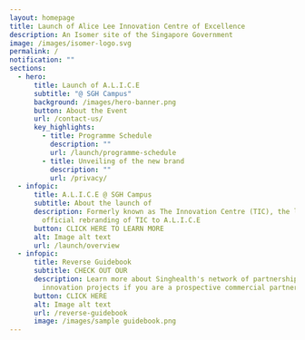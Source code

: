 ```yaml
---
layout: homepage
title: Launch of Alice Lee Innovation Centre of Excellence
description: An Isomer site of the Singapore Government
image: /images/isomer-logo.svg
permalink: /
notification: ""
sections:
  - hero:
      title: Launch of A.L.I.C.E
      subtitle: "@ SGH Campus"
      background: /images/hero-banner.png
      button: About the Event
      url: /contact-us/
      key_highlights:
        - title: Programme Schedule
          description: ""
          url: /launch/programme-schedule
        - title: Unveiling of the new brand
          description: ""
          url: /privacy/
  - infopic:
      title: A.L.I.C.E @ SGH Campus
      subtitle: About the launch of
      description: Formerly known as The Innovation Centre (TIC), the launch marks the
        official rebranding of TIC to A.L.I.C.E
      button: CLICK HERE TO LEARN MORE
      alt: Image alt text
      url: /launch/overview
  - infopic:
      title: Reverse Guidebook
      subtitle: CHECK OUT OUR
      description: Learn more about Singhealth's network of partnerships, clinicians &
        innovation projects if you are a prospective commercial partner!
      button: CLICK HERE
      alt: Image alt text
      url: /reverse-guidebook
      image: /images/sample guidebook.png
---
```

